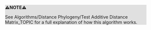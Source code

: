 <div style="margin:2em; background-color: #e0e0e0;">

<strong>⚠️NOTE️️️⚠️</strong>

See Algorithms/Distance Phylogeny/Test Additive Distance Matrix_TOPIC for a full explanation of how this algorithm works.
</div>

